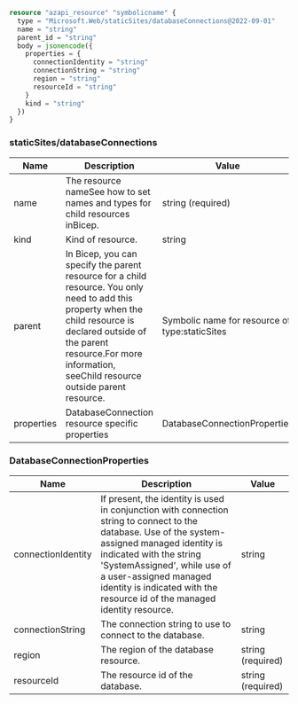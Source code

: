 ```terraform
resource "azapi_resource" "symbolicname" {
  type = "Microsoft.Web/staticSites/databaseConnections@2022-09-01"
  name = "string"
  parent_id = "string"
  body = jsonencode({
    properties = {
      connectionIdentity = "string"
      connectionString = "string"
      region = "string"
      resourceId = "string"
    }
    kind = "string"
  })
}

```

### staticSites/databaseConnections

| Name | Description | Value |
|-|-|-|
| name | The resource nameSee how to set names and types for child resources inBicep. | string (required) |
| kind | Kind of resource. | string |
| parent | In Bicep, you can specify the parent resource for a child resource. You only need to add this property when the child resource is declared outside of the parent resource.For more information, seeChild resource outside parent resource. | Symbolic name for resource of type:staticSites |
| properties | DatabaseConnection resource specific properties | DatabaseConnectionProperties |


### DatabaseConnectionProperties

| Name | Description | Value |
|-|-|-|
| connectionIdentity | If present, the identity is used in conjunction with connection string to connect to the database. Use of the system-assigned managed identity is indicated with the string 'SystemAssigned', while use of a user-assigned managed identity is indicated with the resource id of the managed identity resource. | string |
| connectionString | The connection string to use to connect to the database. | string |
| region | The region of the database resource. | string (required) |
| resourceId | The resource id of the database. | string (required) |


